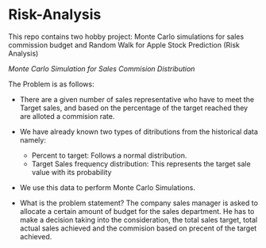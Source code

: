 # Risk-Analysis
This repo contains two hobby project: Monte Carlo simulations for sales commission budget and Random Walk for Apple Stock Prediction (Risk Analysis)

*Monte Carlo Simulation for Sales Commision Distribution*

The Problem is as follows:

- There are a given number of sales representative who have to meet the Target sales, and based on the percentage of the target reached they are alloted a commision rate.
- We have already known two types of ditributions from the historical data namely: 
  - Percent to target: Follows a normal distribution. 
  - Target Sales frequency distribution: This represents the target sale value with its probability
- We use this data to perform Monte Carlo Simulations.

- What is the problem statement? 
The company sales manager is asked to allocate a certain amount of budget for the sales department. He has to make a decision taking into the consideration, the total sales target, total actual sales achieved and the commision based on precent of the target achieved.
